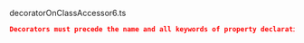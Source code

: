 decoratorOnClassAccessor6.ts
```json
Decorators must precede the name and all keywords of property declarations.
```
